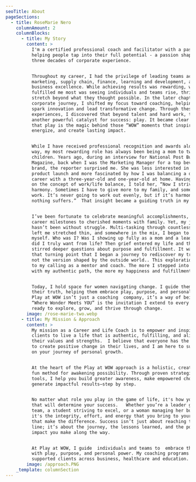 ```yaml
---
seoTitle: About
pageSections:
  - title: RoseMarie Nero
    columnAmount: 2
    columnBlocks:
      - title: My Story
        content: >
          I'm a certified professional coach and facilitator with a passion for
          helping people tap into their full potential - a passion shaped over
          three decades of corporate experience.


          Throughout my career, I had the privilege of leading teams across
          marketing, supply chain, finance, learning and development, and
          business excellence. While achieving results was rewarding, what
          fulfilled me most was seeing individuals and teams rise, thrive, and
          stretch beyond what they thought possible. In the later chapters of my
          corporate journey, I shifted my focus toward coaching, helping teams
          spark innovation and lead transformative change. Through these
          experiences, I discovered that beyond talent and hard work, there was
          another powerful catalyst for success: play. It became clear to me
          that play is the magic behind those “WOW” moments that inspire,
          energize, and create lasting impact.


          While I have received professional recognition and awards along the
          way, my most rewarding role has always been being a mom to two amazing
          children. Years ago, during an interview for National Post Business
          Magazine, back when I was the Marketing Manager for a top beverage
          brand, the reporter surprised me. She was less interested in my
          product launch and more fascinated by how I was balancing a demanding 
          career with a three-year-old and one-year-old at home. Having given up
          on the concept of work/life balance, I told her, “Now I strive for
          harmony. Sometimes I have to give more to my family, and sometimes to
          work. It’s never going to work out evenly, but if it’s harmonious,
          nothing suffers.”  That insight became a guiding truth in my life.


          I’ve been fortunate to celebrate meaningful accomplishments, from
          career milestones to cherished moments with family. Yet, my journey
          hasn’t been without struggle. Multi-tasking through countless roles
          left me stretched thin, and somewhere in the mix, I began to lose
          myself. Who was I? Was I showing up fully as a mom and a leader? What
          did I truly want from life? Then grief entered my life and that
          stirred deeper questions about purpose and fulfillment. It was during
          that turning point that I began a journey to rediscover my true self,
          not the version shaped by the outside world.. This exploration led me
          to my calling as a mentor and coach. The more I stepped into alignment
          with my authentic path, the more my happiness and fulfillment grew.


          Today, I hold space for women navigating change. I guide them back to
          their truth, helping them embrace play, purpose, and personal power.
          Play at WOW isn’t just a coaching  company, it’s a way of being.
          “Where Wonder Meets YOU” is the invitation I extend to every woman
          ready to explore, grow, and thrive through change.
        image: /rose-marie-two.webp
      - title: My Mission & Approach
        content: >
          My mission as a Career and Life Coach is to empower and inspire my
          clients to live a life that is authentic, fulfilling, and aligned with
          their values and strengths.  I believe that everyone has the potential
          to create positive change in their lives, and I am here to support you
          on your journey of personal growth.


          At the heart of the Play at WOW approach is a holistic, creative, and
          fun method for awakening possibility. Through proven strategies and
          tools, I help you build greater awareness, make empowered choices, and
          generate impactful results—step by step.


          No matter what role you play in the game of life, it's how you play
          that will determine your success.   Whether you’re a leader guiding a
          team, a student striving to excel, or a woman managing her busy life,
          it's the integrity, effort, and energy that you bring to your actions
          that make the difference. Success isn’t just about reaching the finish
          line; it’s about the journey, the lessons learned, and the positive
          impact you make along the way.


          At Play at WOW, I guide  individuals and teams to  embrace the journey
          with play, purpose, and personal power. My coaching programs  have
          supported clients across business, healthcare and education.
        image: /approach.PNG
    _template: columnSection
---
```


